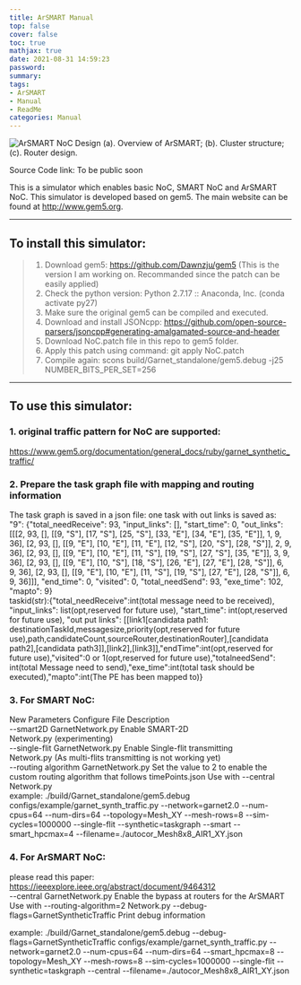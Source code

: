 ```yaml
---
title: ArSMART Manual
top: false
cover: false
toc: true
mathjax: true
date: 2021-08-31 14:59:23
password:
summary:
tags:
- ArSMART
- Manual
- ReadMe
categories: Manual
---
```

![ArSMART NoC Design (a). Overview of ArSMART; (b). Cluster structure; (c). Router design.](/images/arsmart.jpg)

Source Code link: To be public soon  

This is a simulator which enables basic NoC, SMART NoC and ArSMART NoC. This simulator is developed based on gem5. The main website can be found at http://www.gem5.org.  
<!-- more -->
---------------------------------------------------------------------------------
## To install this simulator:  
> 1. Download gem5: https://github.com/Dawnzju/gem5 (This is the version I am working on. Recommanded since the patch can be easily applied)  
> 2. Check the python version: Python 2.7.17 :: Anaconda, Inc. (conda activate py27)  
> 3. Make sure the original gem5 can be compiled and executed.  
> 4. Download and install JSONcpp: https://github.com/open-source-parsers/jsoncpp#generating-amalgamated-source-and-header  
> 5. Download NoC.patch file in this repo to gem5 folder.  
> 6. Apply this patch using command: git apply NoC.patch  
> 7. Compile again: scons build/Garnet_standalone/gem5.debug -j25 NUMBER_BITS_PER_SET=256  
---------------------------------------------------------------------------------
## To use this simulator:  
### 1. original traffic pattern for NoC are supported:  
https://www.gem5.org/documentation/general_docs/ruby/garnet_synthetic_traffic/  
### 2. Prepare the task graph file with mapping and routing information  
The task graph is saved in a json file: one task with out links is saved as:   
"9": {"total_needReceive": 93, "input_links": [], "start_time": 0, "out_links": [[[2, 93, [], [[9, "S"], [17, "S"], [25, "S"], [33, "E"], [34, "E"], [35, "E"]], 1, 9, 36], [2, 93, [], [[9, "E"], [10, "E"], [11, "E"], [12, "S"], [20, "S"], [28, "S"]], 2, 9, 36], [2, 93, [], [[9, "E"], [10, "E"], [11, "S"], [19, "S"], [27, "S"], [35, "E"]], 3, 9, 36], [2, 93, [], [[9, "E"], [10, "S"], [18, "S"], [26, "E"], [27, "E"], [28, "S"]], 6, 9, 36], [2, 93, [], [[9, "E"], [10, "E"], [11, "S"], [19, "S"], [27, "E"], [28, "S"]], 6, 9, 36]]], "end_time": 0, "visited": 0, "total_needSend": 93, "exe_time": 102, "mapto": 9}  
taskid(str):{"total_needReceive":int(total message need to be received), "input_links": list(opt,reserved for future use), "start_time": int(opt,reserved for future use), "out put links": [[link1[candidata path1: destinationTaskId,messagesize,priority(opt,reserved for future use),path,candidateCount,sourceRouter,destinationRouter],[candidata path2],[candidata path3]],[link2],[link3]],"endTime":int(opt,reserved for future use),"visited":0 or 1(opt,reserved for future use),"totalneedSend": int(total Message need to send),"exe_time":int(total task should be executed),"mapto":int(The PE has been mapped to)}  

### 3. For SMART NoC:  

New Parameters	Configure File	Description	  
        --smart2D	GarnetNetwork.py	Enable SMART-2D	  
            Network.py	(experimenting)  
        --single-flit	GarnetNetwork.py	Enable Single-flit transmitting	  
            Network.py	(As multi-flits transmitting is not working yet)  
        --routing algorithm	GarnetNetwork.py	Set the value to 2 to enable the custom routing algorithm that follows timePoints.json	Use with --central  
            Network.py  
        example: ./build/Garnet_standalone/gem5.debug configs/example/garnet_synth_traffic.py --network=garnet2.0 --num-cpus=64 --num-dirs=64 --topology=Mesh_XY --mesh-rows=8 --sim-cycles=1000000 --single-flit --synthetic=taskgraph --smart --smart_hpcmax=4 --filename=./autocor_Mesh8x8_AIR1_XY.json  
### 4. For ArSMART NoC:  
please read this paper:  https://ieeexplore.ieee.org/abstract/document/9464312  
--central	GarnetNetwork.py	Enable the bypass at routers for the ArSMART	Use with --routing-algorithm=2  Network.py  --debug-flags=GarnetSyntheticTraffic   Print debug information   

example: ./build/Garnet_standalone/gem5.debug --debug-flags=GarnetSyntheticTraffic configs/example/garnet_synth_traffic.py --network=garnet2.0 --num-cpus=64 --num-dirs=64 --smart_hpcmax=8 --topology=Mesh_XY --mesh-rows=8 --sim-cycles=1000000 --single-flit --synthetic=taskgraph --central --filename=./autocor_Mesh8x8_AIR1_XY.json 
